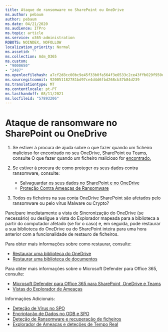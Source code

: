 ```yaml
---
title: Ataque de ransomware no SharePoint ou OneDrive
ms.author: pebaum
author: pebaum
ms.date: 04/21/2020
ms.audience: ITPro
ms.topic: article
ms.service: o365-administration
ROBOTS: NOINDEX, NOFOLLOW
localization_priority: Normal
ms.assetid: ''
ms.collection: Adm_O365
ms.custom:
- "9000650"
- "2487"
ms.openlocfilehash: a7cf2d8cc00bc9e45f33b0fa564f3e0533c2ce43ffb029f950ddeb4ed67b1100
ms.sourcegitcommit: 920051182781bd97ce4d4d6fbd268cb37b84d239
ms.translationtype: MT
ms.contentlocale: pt-PT
ms.lasthandoff: 08/11/2021
ms.locfileid: "57893206"
---
```

# <a name="ransomware-attack-in-sharepoint-or-onedrive"></a>Ataque de ransomware no SharePoint ou OneDrive

1.  Se estiver à procura de ajuda sobre o que fazer quando um ficheiro malicioso for encontrado no seu OneDrive, SharePoint ou Teams, consulte O que fazer quando um ficheiro malicioso for [encontrado.](https://support.office.com/en-ie/article/what-to-do-when-a-malicious-file-is-found-in-sharepoint-online-onedrive-or-microsoft-teams-01e902ad-a903-4e0f-b093-1e1ac0c37ad2)
2. Se estiver à procura de como proteger os seus dados contra ransomware, consulte:
    - [Salvaguardar os seus dados no SharePoint e no OneDrive](https://docs.microsoft.com/sharepoint/safeguarding-your-data) 
    - [Proteção Contra Ameaças de Ransomware](https://docs.microsoft.com/windows/security/threat-protection/intelligence/ransomware-malware)    

3.  Todos os ficheiros na sua conta OneDrive SharePoint são afetados pelo ransomware ou pelo vírus Malware ou Crypto? 

Pare/pare imediatamente a vista de Sincronização do OneDrive (se necessário) ou desligue a vista do Explorador mapeada para a biblioteca a partir do computador afetado (se for o caso) e, em seguida, pode restaurar a sua biblioteca do OneDrive ou do SharePoint inteira para uma hora anterior com a funcionalidade de restauro de ficheiros. 

Para obter mais informações sobre como restaurar, consulte:

- [Restaurar uma biblioteca do OneDrive](https://support.office.com/article/restore-your-onedrive-fa231298-759d-41cf-bcd0-25ac53eb8a150)
- [Restaurar uma biblioteca de documentos](https://support.office.com/article/restore-a-document-library-317791c3-8bd0-4dfd-8254-3ca90883d39a)

Para obter mais informações sobre o Microsoft Defender para Office 365, consulte:
- [Microsoft Defender para Office 365 para SharePoint, OneDrive e Teams](https://docs.microsoft.com/microsoft-365/security/office-365-security/atp-for-spo-odb-and-teams)
- [Vistas do Explorador de Ameaças](https://docs.microsoft.com/microsoft-365/security/office-365-security/threat-explorer-views)

Informações Adicionais:

- [Deteção de Vírus no SPO](https://docs.microsoft.com/microsoft-365/security/office-365-security/virus-detection-in-spo)</br>
- [Encriptação de Dados no ODB e SPO](https://docs.microsoft.com/microsoft-365/compliance/data-encryption-in-odb-and-spo)</br>
- [Deteção de Ransomware e recuperação de ficheiros](https://support.office.com/article/Ransomware-detection-and-recovering-your-files-0d90ec50-6bfd-40f4-acc7-b8c12c73637f)</br>
- [Explorador de Ameaças e deteções de Tempo Real](https://docs.microsoft.com/microsoft-365/security/office-365-security/threat-explorer-views)